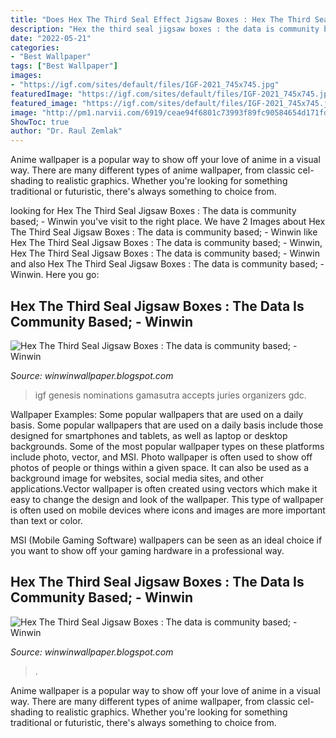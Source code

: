 ```yaml
---
title: "Does Hex The Third Seal Effect Jigsaw Boxes : Hex The Third Seal Jigsaw Boxes : The Data Is Community Based;"
description: "Hex the third seal jigsaw boxes : the data is community based;"
date: "2022-05-21"
categories:
- "Best Wallpaper"
tags: ["Best Wallpaper"]
images:
- "https://igf.com/sites/default/files/IGF-2021_745x745.jpg"
featuredImage: "https://igf.com/sites/default/files/IGF-2021_745x745.jpg"
featured_image: "https://igf.com/sites/default/files/IGF-2021_745x745.jpg"
image: "http://pm1.narvii.com/6919/ceae94f6801c73993f89fc90584654d171fd46a8r1-720-583v2_00.jpg"
ShowToc: true
author: "Dr. Raul Zemlak"
---
```



Anime wallpaper is a popular way to show off your love of anime in a visual way. There are many different types of anime wallpaper, from classic cel-shading to realistic graphics. Whether you're looking for something traditional or futuristic, there's always something to choice from.

	

		
looking for Hex The Third Seal Jigsaw Boxes : The data is community based; - Winwin you've visit to the right place. We have 2 Images about Hex The Third Seal Jigsaw Boxes : The data is community based; - Winwin like Hex The Third Seal Jigsaw Boxes : The data is community based; - Winwin, Hex The Third Seal Jigsaw Boxes : The data is community based; - Winwin and also Hex The Third Seal Jigsaw Boxes : The data is community based; - Winwin. Here you go:
		
    
## Hex The Third Seal Jigsaw Boxes : The Data Is Community Based; - Winwin

<img loading=lazy src="https://igf.com/sites/default/files/IGF-2021_745x745.jpg" onerror="this.onerror=null;this.src='https://tse1.mm.bing.net/th?id=OIP.n7d2TShtuCwLMLpgLOjmcQHaHa&amp;pid=15.1';" alt="Hex The Third Seal Jigsaw Boxes : The data is community based; - Winwin">

_Source: winwinwallpaper.blogspot.com_

>igf genesis nominations gamasutra accepts juries organizers gdc. 

	

Wallpaper Examples: Some popular wallpapers that are used on a daily basis.
Some popular wallpapers that are used on a daily basis include those designed for smartphones and tablets, as well as laptop or desktop backgrounds. Some of the most popular wallpaper types on these platforms include photo, vector, and MSI. 
Photo wallpaper is often used to show off photos of people or things within a given space. It can also be used as a background image for websites, social media sites, and other applications.Vector wallpaper is often created using vectors which make it easy to change the design and look of the wallpaper. This type of wallpaper is often used on mobile devices where icons and images are more important than text or color. 

MSI (Mobile Gaming Software) wallpapers can be seen as an ideal choice if you want to show off your gaming hardware in a professional way.

    
## Hex The Third Seal Jigsaw Boxes : The Data Is Community Based; - Winwin

<img loading=lazy src="http://pm1.narvii.com/6919/ceae94f6801c73993f89fc90584654d171fd46a8r1-720-583v2_00.jpg" onerror="this.onerror=null;this.src='https://tse2.mm.bing.net/th?id=OIP.rN2Nq-bh_9o-i_Ldjxy1pwHaF_&amp;pid=15.1';" alt="Hex The Third Seal Jigsaw Boxes : The data is community based; - Winwin">

_Source: winwinwallpaper.blogspot.com_

>. 

	

Anime wallpaper is a popular way to show off your love of anime in a visual way. There are many different types of anime wallpaper, from classic cel-shading to realistic graphics. Whether you're looking for something traditional or futuristic, there's always something to choice from.

